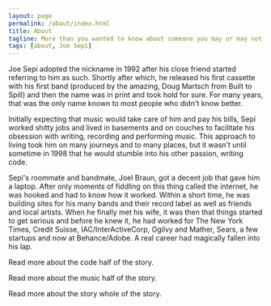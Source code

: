 ```yaml
---
layout: page
permalink: /about/index.html
title: About
tagline: More than you wanted to know about someone you may or may not know
tags: [about, Joe Sepi]
---
```


Joe Sepi adopted the nickname in 1992 after his close friend started referring to him as such. Shortly after which, he released his first cassette with his first band (produced by the amazing, Doug Martsch from Built to Spill) and then the name was in print and took hold for sure. For many years, that was the only name known to most people who didn't know better.

Initially expecting that music would take care of him and pay his bills, Sepi worked shitty jobs and lived in basements and on couches to facilitate his obsession with writing, recording and performing music. This approach to living took him on many journeys and to many places, but it wasn't until sometime in 1998 that he would stumble into his other passion, writing code.

Sepi's roommate and bandmate, Joel Braun, got a decent job that gave him a laptop. After only moments of fiddling on this thing called the internet, he was hooked and had to know how it worked. Within a short time, he was building sites for his many bands and their record label as well as friends and local artists. When he finally met his wife, it was then that things started to get serious and before he knew it, he had worked for The New York Times, Credit Suisse, IAC/InterActiveCorp, Ogilvy and Mather, Sears, a few startups and now at Behance/Adobe. A real career had magically fallen into his lap.

Read more about the code half of the story.

Read more about the music half of the story.

Read more about the story whole of the story.
